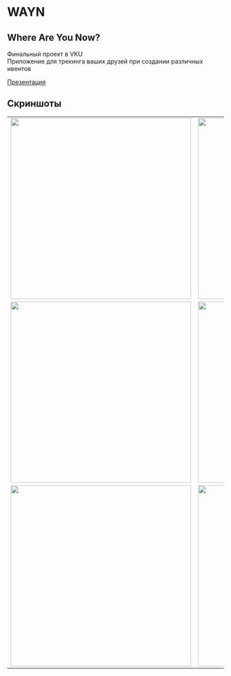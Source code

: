 # WAYN 
## Where Are You Now?
Финальный проект в VKU  
Приложение для трекинга ваших друзей при создании различных ивентов

[Презентация](https://github.com/kvld/WAYN/files/738966/presentation_wayn_new.pdf)

## Скриншоты
<table>
<tr>
<td><img src="https://cloud.githubusercontent.com/assets/1695403/22424453/af4dbb2a-e707-11e6-822b-9ffb2be1b783.png" height="420"></td>
<td><img src="https://cloud.githubusercontent.com/assets/1695403/22424484/cfeab4b4-e707-11e6-9b87-666d4ceab8ee.png" height="420"></td>
<td><img src="https://cloud.githubusercontent.com/assets/1695403/22424460/b72d4644-e707-11e6-8ba5-fd741bb4a9ef.png" height="420"></td>
</tr>
<tr>
<td><img src="https://cloud.githubusercontent.com/assets/1695403/22424495/d709ddf6-e707-11e6-9d68-87e0fb0925ca.png" height="420"></td>
<td><img src="https://cloud.githubusercontent.com/assets/1695403/22424680/9e82e602-e708-11e6-8258-c006ebb4ad40.png" height="420"></td>
<td><img src="https://cloud.githubusercontent.com/assets/1695403/22424533/f2015c38-e707-11e6-8ce1-76484c98b3f9.png" height="420"></td>
</tr>
<tr>
<td><img src="https://cloud.githubusercontent.com/assets/1695403/22424556/03080f72-e708-11e6-97b0-28f07249044d.png" height="420"></td>
<td><img src="https://cloud.githubusercontent.com/assets/1695403/22424511/e3e2d5dc-e707-11e6-96ba-e93de06e52c1.png" height="420"></td>
<td><img src="https://cloud.githubusercontent.com/assets/1695403/22424584/344d8f8a-e708-11e6-933f-bc7c547e93bb.png" height="420"></td>
</tr>
</table>
